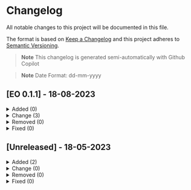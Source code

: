# Changelog

All notable changes to this project will be documented in this file.

The format is based on [Keep a Changelog](https://keepachangelog.com/en/1.0.0/) and this project adheres to [Semantic Versioning](https://semver.org/spec/v2.0.0.html).

> **Note**
> This changelog is generated semi-automatically with Github Copilot

> **Note**
> Date Format: dd-mm-yyyy

## [EO 0.1.1] - 18-08-2023

<Details><summary>Added (0)</summary>

</Details>

<Details><summary>Change (3)</summary>

- Push Base Image to 0.2.0 -> rebuild with updated packages
- hera-workflows to hera -> reflect naming update for >5.0.0
- Upgrade hera from 5.1.0 -> 5.6.0

</Details>

<Details><summary>Removed (0)</summary>

</Details>

<Details><summary>Fixed (0)</summary>

</Details>


## [Unreleased] - 18-05-2023

<Details><summary>Added (2)</summary>

- Moved build system to emulate Pangeo's Docker Image build workflow.
- Started new CHANGELOG to reflect semantic versioning.

</Details>

<Details><summary>Change (0)</summary>

</Details>

<Details><summary>Removed (0)</summary>

</Details>

<Details><summary>Fixed (0)</summary>

</Details>
